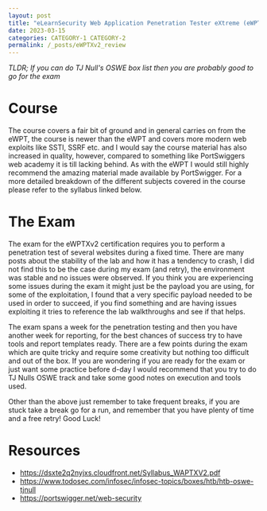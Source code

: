 ```yaml
---
layout: post
title: "eLearnSecurity Web Application Penetration Tester eXtreme (eWPTXv2) Review"
date: 2023-03-15
categories: CATEGORY-1 CATEGORY-2
permalink: /_posts/eWPTXv2_review
---
```



*TLDR; If you can do TJ Null's OSWE box list then you are probably good to go for the exam* 

# Course
The course covers a fair bit of ground and in general carries on from the eWPT, the course is newer than the eWPT and covers more modern web exploits like SSTI, SSRF etc. and I would say the course material has also increased in quality, however, compared to something like PortSwiggers web academy it is till lacking behind. As with the eWPT I would still highly recommend the amazing material made available by PortSwigger. 
For a more detailed breakdown of the different subjects covered in the course please refer to the syllabus linked below.

# The Exam
The exam for the eWPTXv2 certification requires you to perform a penetration test of several websites during a fixed time. There are many posts about the stability of the lab and how it has a tendency to crash, I did not find this to be the case during my exam (and retry), the environment was stable and no issues were observed. If you think you are experiencing some issues during the exam it might just be the payload you are using, for some of the exploitation, I found that a very specific payload needed to be used in order to succeed, if you find something and are having issues exploiting it tries to reference the lab walkthroughs and see if that helps.

The exam spans a week for the penetration testing and then you have another week for reporting, for the best chances of success try to have tools and report templates ready. There are a few points during the exam which are quite tricky and require some creativity but nothing too difficult and out of the box. If you are wondering if you are ready for the exam or just want some practice before d-day I would recommend that you try to do TJ Nulls OSWE track and take some good notes on execution and tools used.

Other than the above just remember to take frequent breaks, if you are stuck take a break go for a run, and remember that you have plenty of time and a free retry! Good Luck!


# Resources
- https://dsxte2q2nyjxs.cloudfront.net/Syllabus_WAPTXV2.pdf
- https://www.todosec.com/infosec/infosec-topics/boxes/htb/htb-oswe-tjnull
- https://portswigger.net/web-security
